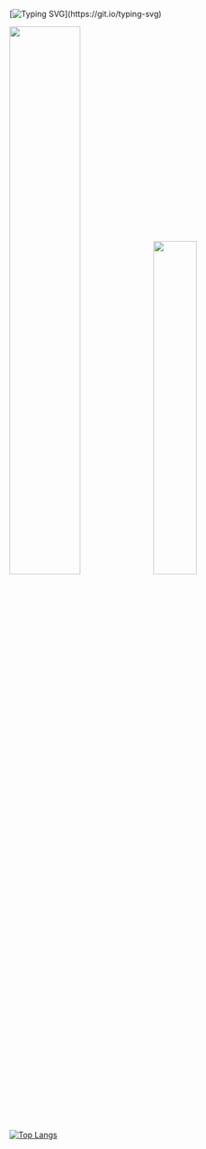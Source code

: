 [![Typing SVG](https://readme-typing-svg.demolab.com?font=Fira+Code&pause=1000&color=08D71E&center=%E7%9C%9F%E7%9A%84&vCenter=%E9%94%99%E8%AF%AF%E7%9A%84&repeat=%E7%9C%9F%E7%9A%84&width=160&lines=Hello+World!)](https://git.io/typing-svg)


<p align="top"
  <a href="">
    <img src="https://readme-stats.clckblog.space/api?username=999V&show_icons=true&count_private=true" width="50%">
  </a>
  <a href="https://leetcode.cn/u/zhengxin-6/">
    <img src="https://stats.justsong.cn/api/leetcode?username=zhengxin-6&cn=true&theme=shades-of-purple" width="39%">
  </a>
</p>


[![Top Langs](https://github-readme-stats.vercel.app/api/top-langs/?username=999V)](https://github.com/999V)

